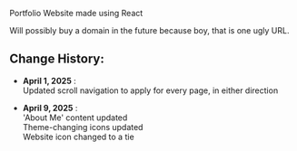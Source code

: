 Portfolio Website made using React

Will possibly buy a domain in the future because boy, that is one ugly URL.

## Change History:

- **April 1, 2025** : <br>
Updated scroll navigation to apply for every page, in either direction

- **April 9, 2025** : <br>
'About Me' content updated <br>
Theme-changing icons updated <br>
Website icon changed to a tie 
